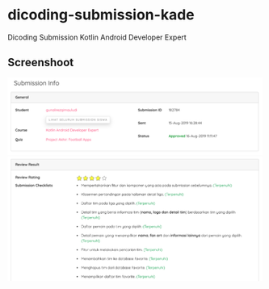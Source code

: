 # dicoding-submission-kade
Dicoding Submission Kotlin Android Developer Expert

## Screenshoot
<!-- ![main](screenshoot/football-match.gif) -->
![main](screenshoot/submission-info-1.png)
![main](screenshoot/submission-info-2.png)